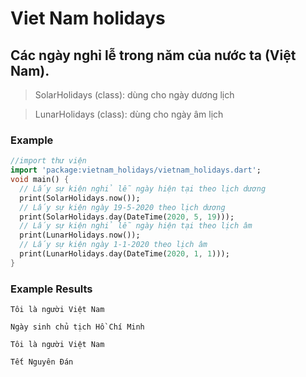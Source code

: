 # Viet Nam holidays
## Các ngày nghỉ lễ trong năm của nước ta (Việt Nam).
> SolarHolidays (class): dùng cho ngày dương lịch

> LunarHolidays (class): dùng cho ngày âm lịch 
### Example
``` dart
//import thư viện
import 'package:vietnam_holidays/vietnam_holidays.dart';
void main() {
  // Lấy sự kiện nghỉ lễ ngày hiện tại theo lịch dương
  print(SolarHolidays.now());
  // Lấy sự kiện ngày 19-5-2020 theo lịch dương
  print(SolarHolidays.day(DateTime(2020, 5, 19)));
  // Lấy sự kiện nghỉ lễ ngày hiện tại theo lịch âm
  print(LunarHolidays.now());
  // Lấy sự kiện ngày 1-1-2020 theo lịch âm
  print(LunarHolidays.day(DateTime(2020, 1, 1)));
}
```
### Example Results
`Tôi là người Việt Nam `

`Ngày sinh chủ tịch Hồ Chí Minh`

`Tôi là người Việt Nam`

`Tết Nguyên Đán`